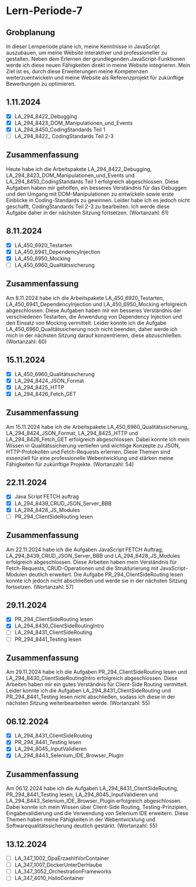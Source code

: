 # Lern-Periode-7
## Grobplanung
In dieser Lernperiode plane ich, meine Kenntnisse in JavaScript auszubauen, um meine Website interaktiver und professioneller zu gestalten.
Neben dem Erlernen der grundlegenden JavaScript-Funktionen werde ich diese neuen Fähigkeiten direkt in meine Website integrieren.
Mein Ziel ist es, durch diese Erweiterungen meine Kompetenzen weiterzuentwickeln und meine Website als Referenzprojekt für zukünftige Bewerbungen zu optimieren.

## 1.11.2024
- [X] LA_294_8422_Debugging
- [X] LA_294_8423_DOM_Manipulationen_und_Events
- [X] LA_294_8450_CodingStandards Teil 1
- [ ] LA_294_8422_ CodingStandards Teil 2-3

## Zusammenfassung
Heute habe ich die Arbeitspakete LA_294_8422_Debugging, LA_294_8423_DOM_Manipulationen_und_Events und LA_294_8450_CodingStandards Teil 1 erfolgreich abgeschlossen. Diese Aufgaben haben mir geholfen, ein besseres Verständnis für das Debuggen und den Umgang mit DOM-Manipulationen zu entwickeln sowie erste Einblicke in Coding-Standards zu gewinnen. Leider habe ich es jedoch nicht geschafft, CodingStandards Teil 2-3 zu bearbeiten. Ich werde diese Aufgabe daher in der nächsten Sitzung fortsetzen. (Wortanzahl: 61)

## 8.11.2024
- [X] LA_450_6920_Testarten
- [X] LA_450_6941_DependencyInjection
- [X] LA_450_6950_Mocking
- [ ] LA_450_6960_Qualitätssicherung

## Zusammenfassung
Am 8.11.2024 habe ich die Arbeitspakete LA_450_6920_Testarten, LA_450_6941_DependencyInjection und LA_450_6950_Mocking erfolgreich abgeschlossen. Diese Aufgaben haben mir ein besseres Verständnis der verschiedenen Testarten, die Anwendung von Dependency Injection und den Einsatz von Mocking vermittelt. Leider konnte ich die Aufgabe LA_450_6960_Qualitätssicherung noch nicht beenden, daher werde ich mich in der nächsten Sitzung darauf konzentrieren, diese abzuschließen. (Wortanzahl: 60)

## 15.11.2024
- [X] LA_450_6960_Qualitätssicherung
- [X] LA_294_8424_JSON_Format
- [X] LA_294_8425_HTTP
- [X] LA_294_8426_Fetch_GET

## Zusammenfassung
Am 15.11.2024 habe ich die Arbeitspakete LA_450_6960_Qualitätssicherung, LA_294_8424_JSON_Format, LA_294_8425_HTTP und LA_294_8426_Fetch_GET erfolgreich abgeschlossen. Dabei konnte ich mein Wissen in Qualitätssicherung vertiefen und wichtige Konzepte zu JSON, HTTP-Protokollen und Fetch-Requests erlernen. Diese Themen sind essenziell für eine professionelle Webentwicklung und stärken meine Fähigkeiten für zukünftige Projekte. (Wortanzahl: 54)

## 22.11.2024
- [X] Java Script FETCH auftrag
- [X] LA_294_8439_CRUD_JSON_Server_BBB
- [X] LA_294_8428_JS_Modules
- [ ] PR_294_ClientSideRouting lesen

## Zusammenfassung
Am 22.11.2024 habe ich die Aufgaben JavaScript FETCH Auftrag, LA_294_8439_CRUD_JSON_Server_BBB und LA_294_8428_JS_Modules erfolgreich abgeschlossen. Diese Arbeiten haben mein Verständnis für Fetch-Requests, CRUD-Operationen und die Strukturierung mit JavaScript-Modulen deutlich erweitert. Die Aufgabe PR_294_ClientSideRouting lesen konnte ich jedoch nicht abschließen und werde sie in der nächsten Sitzung fortsetzen. (Wortanzahl: 57)

## 29.11.2024
- [X] PR_294_ClientSideRouting lesen
- [X] LA_294_8430_ClientSideRoutingIntro
- [ ] LA_294_8431_ClientSideRouting
- [ ] PR_294_8441_Testing lesen

## Zusammenfassung
Am 29.11.2024 habe ich die Aufgaben PR_294_ClientSideRouting lesen und LA_294_8430_ClientSideRoutingIntro erfolgreich abgeschlossen. Diese Arbeiten haben mir ein gutes Verständnis für Client-Side Routing vermittelt. Leider konnte ich die Aufgaben LA_294_8431_ClientSideRouting und PR_294_8441_Testing lesen nicht abschließen, sodass ich diese in der nächsten Sitzung weiterbearbeiten werde. (Wortanzahl: 55)

## 06.12.2024
- [X] LA_294_8431_ClientSideRouting
- [X] PR_294_8441_Testing lesen
- [X] LA_294_8045_InputValidieren
- [X] LA_294_8443_Selenium_IDE_Browser_Plugin

## Zusammenfassung
Am 06.12.2024 habe ich die Aufgaben LA_294_8431_ClientSideRouting, PR_294_8441_Testing lesen, LA_294_8045_InputValidieren und LA_294_8443_Selenium_IDE_Browser_Plugin erfolgreich abgeschlossen. Dabei konnte ich mein Wissen über Client-Side Routing, Testing-Prinzipien, Eingabevalidierung und die Verwendung von Selenium IDE erweitern. Diese Themen haben meine Fähigkeiten in der Webentwicklung und Softwarequalitätssicherung deutlich gestärkt. (Wortanzahl: 55)

## 13.12.2024
- [ ] LA_347_1002_OpaErzaehltVorContainer
- [ ] LA_347_1007_DockerUnterDerHaube
- [ ] LA_347_3052_OrchestrationFrameworks
- [ ] LA_347_4010_HalloContainer
